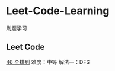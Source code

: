 # Leet-Code-Learning
刷题学习

## Leet Code
  [46 全排列](https://leetcode-cn.com/problems/permutations/solution/quan-pai-lie-by-leetcode-solution-2/)
        难度：中等
        解法一：DFS
  
